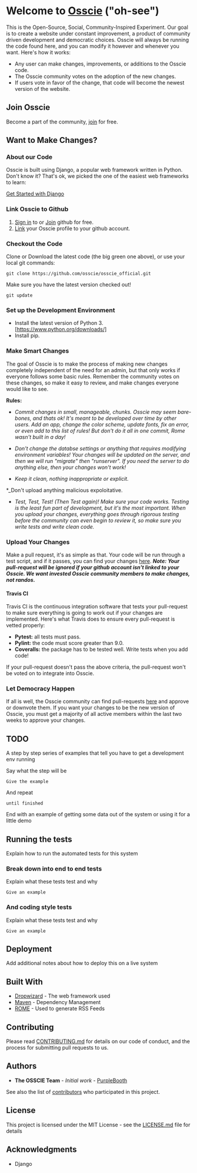 # Welcome to [Osscie](https://www.google.com) ("oh-see")

This is the Open-Source, Social, Community-Inspired Experiment. Our goal is to create a website under constant improvement, a product of community driven development and democratic choices. Osscie will always be running the code found here, and you can modify it however and whenever you want. Here's how it works:

* Any user can make changes, improvements, or additions to the Osscie code.
* The Osscie community votes on the adoption of the new changes.
* If users vote in favor of the change, that code will become the newest version of the website.


## Join Osscie

Become a part of the community, [join](https://www.google.com) for free.



## Want to Make Changes?
### About our Code

Osscie is built using Django, a popular web framework written in Python. Don't know it? That's ok, we picked the one of the easiest web frameworks to learn:

  [Get Started with Django](https://www.djangoproject.com/start/)
  

### Link Osscie to Github
1. [Sign in](https://github.com/login) to or [Join](https://github.com/join) github for free. 
2. [Link](https://www.google.com) your Osscie profile to your github account.


### Checkout the Code
Clone or Download the latest code (the big green one above), or use your local git commands:

```
git clone https://github.com/osscie/osscie_official.git
```

Make sure you have the latest version checked out!
```
git update
```


### Set up the Development Environment
* Install the latest version of Python 3. [https://www.python.org/downloads/]
* Install pip. 


### Make Smart Changes
The goal of Osscie is to make the process of making new changes completely independent of the need for an admin, but that only works if everyone follows some basic rules. Remember the community votes on these changes, so make it easy to review, and make changes everyone would like to see.

**Rules:**

* _Commit changes in small, manageable, chunks. Osscie may seem bare-bones, and thats ok! It's meant to be developed over time by other users. Add an app, change the color scheme, update fonts, fix an error, or even add to this list of rules! But don't do it all in one commit, Rome wasn't built in a day!_

* _Don't change the databse settings or anything that requires modifying environment variables! Your changes will be updated on the server, and then we will run "migrate" then "runserver". If you need the server to do anything else, then your changes won't work!_

* _Keep it clean, nothing inappropriate or explicit._

*_Don't upload anything malicious expoloitative.

* _Test, Test, Test! (Then Test again)! Make sure your code works. Testing is the least fun part of development, but it's the most important. When you upload your changes, everything goes through rigorous testing before the community can even begin to review it, so make sure you write tests and write clean code._


### Upload Your Changes
Make a pull request, it's as simple as that. Your code will be run through a test script, and if it passes, you can find your changes [here](https://www.google.com).
**_Note: Your pull-request will be ignored if your github account isn't linked to your Osscie. We want invested Osscie community members to make changes, not randos._**


#### Travis CI
Travis CI is the continuous integration software that tests your pull-request to make sure everything is going to work out if your changes are implemented. Here's what Travis does to ensure every pull-request is vetted properly:

* **Pytest:** all tests must pass.
* **Pylint:** the code must score greater than 9.0.
* **Coveralls:** the package has to be tested well. Write tests when you add code!

If your pull-request doesn't pass the above criteria, the pull-request won't be voted on to integrate into Osscie.


### Let Democracy Happen
If all is well, the Osscie community can find pull-requests [here](https://www.google.com) and approve or downvote them. If you want your changes to be the new version of Osscie, you must get a majority of all active members within the last two weeks to approve your changes.






## TODO

A step by step series of examples that tell you have to get a development env running

Say what the step will be

```
Give the example
```

And repeat

```
until finished
```

End with an example of getting some data out of the system or using it for a little demo

## Running the tests

Explain how to run the automated tests for this system

### Break down into end to end tests

Explain what these tests test and why

```
Give an example
```

### And coding style tests

Explain what these tests test and why

```
Give an example
```

## Deployment

Add additional notes about how to deploy this on a live system

## Built With

* [Dropwizard](http://www.dropwizard.io/1.0.2/docs/) - The web framework used
* [Maven](https://maven.apache.org/) - Dependency Management
* [ROME](https://rometools.github.io/rome/) - Used to generate RSS Feeds

## Contributing

Please read [CONTRIBUTING.md](https://gist.github.com/PurpleBooth/b24679402957c63ec426) for details on our code of conduct, and the process for submitting pull requests to us.

## Authors

* **The OSSCIE Team** - *Initial work* - [PurpleBooth](https://github.com/osscie)

See also the list of [contributors](https://github.com/your/project/contributors) who participated in this project.

## License

This project is licensed under the MIT License - see the [LICENSE.md](LICENSE.md) file for details

## Acknowledgments

* Django
